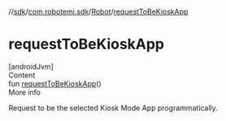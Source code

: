 //[sdk](../../../index.md)/[com.robotemi.sdk](../index.md)/[Robot](index.md)/[requestToBeKioskApp](request-to-be-kiosk-app.md)



# requestToBeKioskApp  
[androidJvm]  
Content  
fun [requestToBeKioskApp](request-to-be-kiosk-app.md)()  
More info  


Request to be the selected Kiosk Mode App programmatically.

  



